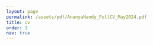 ```yaml
---
layout: page
permalink: /assets/pdf/AnanyaNandy_FullCV_May2024.pdf
title: cv
order: 3
nav: true
---
```


